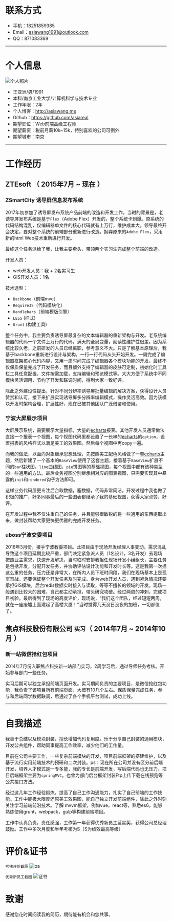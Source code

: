 # 联系方式

- 手机：18251859385
- Email：asiawang1991@outlook.com
- QQ：871083369

---

# 个人信息

 ![个人照片](images/me.png)
 - 王亚洲/男/1991
 - 本科/南京工业大学/计算机科学与技术专业
 - 工作年限：2年
 - 个人博客：http://asiawang.me
 - Github：https://github.com/asiareal
 - 期望职位：Web前端高级工程师
 - 期望薪资：税前月薪10k~15k，特别喜欢的公司可例外
 - 期望城市：南京

---

# 工作经历

## ZTEsoft （ 2015年7月 ~ 现在 ）

### ZSmartCity 诱导屏信息发布系统
2017年初参加了诱导屏发布系统产品前端的改造和开发工作。当时的背景是，老诱导屏发布系统是基于`Flex`（Adobe Flex）开发的，整个系统卡到爆。原系统的代码结构混乱，仅编辑器单文件的核心代码就有上万行，维护成本大。领导最终开会决定，要对整个系统的前端部分重新进行改造。摒弃原来的`Adobe Flex`，采用新的html Web技术重新进行开发。

最终这个任务派给了我，让我主要牵头，带领两个实习生完成整个前端的改造。

开发人员：

- web开发人员：我 + 2名实习生
- GIS开发人员：1名

技术选型：

- `Backbone`（前端mvc）
- `RequireJS`（代码模块化）
- `Handlebars`（前端模版引擎）
- `LESS` (样式)
- `Grunt` (构建工具)

整个任务中，我主要负责诱导屏最复杂的文本编辑器的重新架构与开发。老系统编辑器的代码一个文件上万行的代码，满天的全局变量，阅读性维护性很差。因为系统比较久老，之前研发的人员已经离职，参考意义不大。只是了解基本原理后，我基于backbone重新进行设计与架构，一行一行代码从头开始开发。一周完成了编辑器框架核心代码内容，又用一周时间完成了编辑器各个模块功能的开发。最终不仅保质保量完成了开发任务，而且额外支持了编辑器的皮肤可定制，初始化时工具栏工具任意配置，文件按需加载，支持编辑和预览模式等。大大方便了系统中不同模块灵活调用，节约了开发和联调时间，得到大家一致好评。

除此之外建设性提出，针对不同分辨率诱导屏批量编辑的解决方案，获得设计人员赞赏和认可，接下来扩展实现诱导屏多分辨率编辑模式，操作灵活高效。因为该模块开发时架构合理，扩展性好，现在已被其他团队广泛借鉴和使用。


### 宁波大屏展示项目
大屏展示系统，需要展示大量指标，大量的[echarts](http://echarts.baidu.com/)报表。其他开发人员通常做法直接一个报表一个视图，每个视图代码里都设置了一长串的[echarts](http://echarts.baidu.com/)的`option`，设置报表的风格样式以满足美工的效果图。然后每个视图中再copy一遍。

而我的做法，以面向对象继承思想处理，先按照美工配色风格做了一套[echarts](http://echarts.baidu.com/)主题，然后新建了一个基本的`BaseView`使用了这套主题，接着基于`BaseView`扩展不同的`bar`柱状图，`line`曲线图，`pie`饼图等的基础视图，每个视图中都有该种类型的一些通用的方法。最后业务视图分别继承相对应的图表视图，只需要实现其中暴露的`init`和`rendered`钩子方法即可。

这样业务代码层更专注后台取数据，塞数据，代码非常简洁。开发过程中我也做了积极的推广，好多同事最后的一些图表都继承了我的基础视图，获得大家点赞，好评。

在开发过程中我不仅注重自己的任务，并且能够很敏锐的将一些通用的东西提取出来，做封装帮助大家更快更优雅的完成开发任务。

### uboss宁波交委项目
2016年3月份，接手宁波教委项目。此项目由于现场开发经理人事变动，需求混乱导致这个项目延期比较严重，部门决定紧急派人员（1名设计，3名开发）去现场按照业主需求，快速开发解决，当时临时安排我担任现场开发小组组长，主要任务是包括开发，分配开发任务，并协助评估设计功能和开发时长等。这是我第一次担这么重的任务，压力还是非常大，在所内人员下班时间段，我们在现场基本上是孤军奋战，还要保证整个开发任务及时完成。身为web开发人员，遇到紧急情况还要承担GIS模块，后台redis数据实时接入与读取，等等不擅长的领域的开发。现场一般遇到比较大的困难，自己都主动承担，带头研究攻破。经过两周的冲刺，完成项目初验，最后得到了现场的高度评价，现场说，“我们这个团队，经过短短两周，就在一座废墟上面建起了高楼大厦！”当时觉得几天没日没夜的加班，一切都值了。


## 焦点科技股份有限公司 `实习`（ 2014年7月 ~ 2014年10月 ）

### 新一站微信抢红包项目
2014年7月份入职焦点科技新一站部门实习，2周学习后，通过导师任务考核。开始参与部门一些任务。

实习后期可以独立承担前端页面开发。实习期间负责的主要项目，是微信抢红包功能，我负责了该项目所有前端页面，大概有10几个左右。保质保量完成任务，参与和后端同学数据联调，后通过了各个手机平台测试，成功上线。

---

# 自我描述
我善于总结以及模块封装，擅长增加代码复用度。乐于分享自己封装的通用模块，开发公共组件，帮助同事提高工作效率，减少他们的工作量。

目前在公司主要工作，一些复杂前端模块的开发，项目前端框架的搭建维护，以及基于流行实用前端技术的预研和二次封装。ps：现在所在公司并没有区分前后端开发，培养人才模式是一专多能，我的专长是前端开发，写后端代码也无压力。项目后端框架主要为`springMVC`。也曾为部门后台框架封装Ftp上传下载在线预览等公共接口方法。

经过这几年工作经验锻炼，提高了自己工作沟通能力，扎实了自己前端的工作技能。工作中能极大限度还原美工效果图，能自己独立开发前端组件，除此之外时刻关注学习前端前沿技术。了解 mvvm框架，例如vue，react等，熟悉es6，能够熟练使用grunt，webpack，gulp等构建前端项目。

工作中认真负责，责任感强，工作第一年获得优秀新员工蓝星奖，获得公司总经理鼓励。工作中多次月度和半年考核为S（S为绩效最高等级）

# 评价&证书
`考核评价截图`
![oa](images/oa.png)

`优秀新员工截图`
![证书](images/zs.jpeg)



# 致谢
感谢您花时间阅读我的简历，期待能有机会和您共事。
